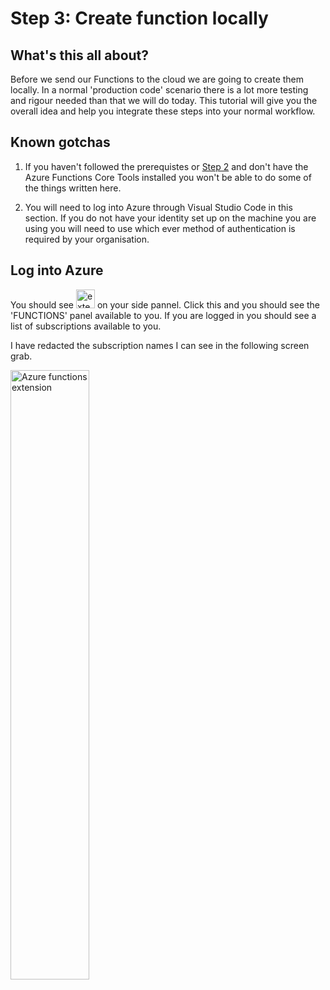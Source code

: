# Step 3: Create function locally

## What's this all about?
Before we send our Functions to the cloud we are going to create them locally. In a normal 'production code' scenario there is a lot more testing and rigour needed than that we will do today. This tutorial will give you the overall idea and help you integrate these steps into your normal workflow.

## Known gotchas

1. If you haven't followed the prerequistes or [Step 2](https://github.com/TheRealCodeBeard/ServerlessTwitterBot/blob/master/STEP2.md) and don't have the Azure Functions Core Tools installed you won't be able to do some of the things written here.

2. You will need to log into Azure through Visual Studio Code in this section. If you do not have your identity set up on the machine you are using you will need to use which ever method of authentication is required by your organisation.

## Log into Azure

You should see <img src="https://github.com/TheRealCodeBeard/ServerlessTwitterBot/blob/master/screengrabs/Step3_azure.JPG" alt="extensions" width="30"> on your side pannel. Click this and you should see the 'FUNCTIONS' panel available to you. If you are logged in you should see a list of subscriptions available to you.

I have redacted the subscription names I can see in the following screen grab. 

<img src="https://github.com/TheRealCodeBeard/ServerlessTwitterBot/blob/master/screengrabs/Step3_functions.JPG" alt="Azure functions extension" width="50%">
